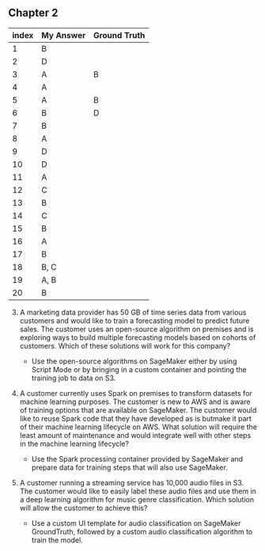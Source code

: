 ## Chapter 2

| index | My Answer | Ground Truth |
| ----- | --------- | ------------ |
| 1     | B         |              |
| 2     | D         |              |
| 3     | A         | B            |
| 4     | A         |              |
| 5     | A         | B            |
| 6     | B         | D            |
| 7     | B         |              |
| 8     | A         |              |
| 9     | D         |              |
| 10    | D         |              |
| 11    | A         |              |
| 12    | C         |              |
| 13    | B         |              |
| 14    | C         |              |
| 15    | B         |              |
| 16    | A         |              |
| 17    | B         |              |
| 18    | B, C      |              |
| 19    | A, B      |              |
| 20    | B         |              |

3. A marketing data provider has 50 GB of time series data from various customers and would like to train a forecasting model to predict future sales. The customer uses an open-source algorithm on premises and is exploring ways to build multiple forecasting models based on cohorts of customers. Which of these solutions will work for this company?
	- Use the open-source algorithms on SageMaker either by using Script Mode or by bringing in a custom container and pointing the training job to data on S3.
	
5. A customer currently uses Spark on premises to transform datasets for machine learning purposes. The customer is new to AWS and is aware of training options that are available on SageMaker. The customer would like to reuse Spark code that they have developed as is butmake it part of their machine learning lifecycle on AWS. What solution will require the least amount of maintenance and would integrate well with other steps in the machine learning lifecycle?
	- Use the Spark processing container provided by SageMaker and prepare data for training steps that will also use SageMaker.

6. A customer running a streaming service has 10,000 audio files in S3. The customer would like to easily label these audio files and use them in a deep learning algorithm for music genre classification. Which solution will allow the customer to achieve this?
	- Use a custom UI template for audio classification on SageMaker GroundTruth, followed by a custom audio classification algorithm to train the model.